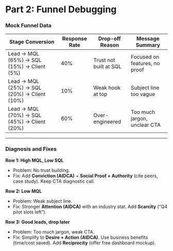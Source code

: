 # Part 2: Funnel Debugging

### Mock Funnel Data

| Stage Conversion | Response Rate | Drop-off Reason | Message Summary |
|------------------|--------------|-----------------|-----------------|
| Lead → MQL (65%) → SQL (15%) → Client (5%) | 40% | Trust not built at SQL | Focused on features, no proof |
| Lead → MQL (25%) → SQL (20%) → Client (10%) | 10% | Weak hook at top | Subject line too vague |
| Lead → MQL (70%) → SQL (45%) → Client (20%) | 60% | Over-engineered | Too much jargon, unclear CTA |

---

### Diagnosis and Fixes

**Row 1: High MQL, Low SQL**  
- Problem: No trust building.  
- Fix: Add **Conviction (AIDCA)** + **Social Proof + Authority** (cite peers, case study). Keep CTA diagnostic call.  

**Row 2: Low MQL**  
- Problem: Weak subject line.  
- Fix: Stronger **Attention (AIDCA)** with an industry stat. Add **Scarcity** (“Q4 pilot slots left”).  

**Row 3: Good leads, drop later**  
- Problem: Too much jargon, weak CTA.  
- Fix: Simplify to **Desire + Action (AIDCA)**. Use business benefits (time/cost saved). Add **Reciprocity** (offer free dashboard mockup).  
